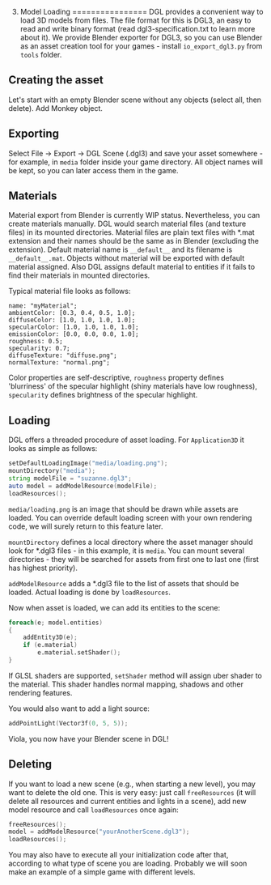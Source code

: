 3. Model Loading
================
DGL provides a convenient way to load 3D models from files. The file format for this is DGL3, an easy to read and write binary format (read dgl3-specification.txt to learn more about it). We provide Blender exporter for DGL3, so you can use Blender as an asset creation tool for your games - install `io_export_dgl3.py` from `tools` folder.

Creating the asset
------------------
Let's start with an empty Blender scene without any objects (select all, then delete). Add Monkey object.

Exporting
---------
Select File -> Export -> DGL Scene (.dgl3) and save your asset somewhere - for example, in `media` folder inside your game directory. All object names will be kept, so you can later access them in the game.

Materials
---------
Material export from Blender is currently WIP status. Nevertheless, you can create materials manually. DGL would search material files (and texture files) in its mounted directories. Material files are plain text files with *.mat extension and their names should be the same as in Blender (excluding the extension). Default material name is `__default__` and its filename is `__default__.mat`. Objects without material will be exported with default material assigned. Also DGL assigns default material to entities if it fails to find their materials in mounted directories.

Typical material file looks as follows:

    name: "myMaterial";
    ambientColor: [0.3, 0.4, 0.5, 1.0];
    diffuseColor: [1.0, 1.0, 1.0, 1.0];
    specularColor: [1.0, 1.0, 1.0, 1.0];
    emissionColor: [0.0, 0.0, 0.0, 1.0];
    roughness: 0.5;
    specularity: 0.7;
    diffuseTexture: "diffuse.png";
    normalTexture: "normal.png";
    
Color properties are self-descriptive, `roughness` property defines 'blurriness' of the specular highlight (shiny materials have low roughness), `specularity` defines brightness of the specular highlight.

Loading
-------
DGL offers a threaded procedure of asset loading. For `Application3D` it looks as simple as follows:

```d
setDefaultLoadingImage("media/loading.png");
mountDirectory("media");
string modelFile = "suzanne.dgl3";
auto model = addModelResource(modelFile);
loadResources();
```

`media/loading.png` is an image that should be drawn while assets are loaded. You can override default loading screen with your own rendering code, we will surely return to this feature later.

`mountDirectory` defines a local directory where the asset manager should look for *.dgl3 files - in this example, it is `media`. You can mount several directories - they will be searched for assets from first one to last one (first has highest priority).

`addModelResource` adds a *.dgl3 file to the list of assets that should be loaded. Actual loading is done by `loadResources`.

Now when asset is loaded, we can add its entities to the scene: 

```d
foreach(e; model.entities)
{
    addEntity3D(e);
    if (e.material)
        e.material.setShader();
}
```

If GLSL shaders are supported, `setShader` method will assign uber shader to the material. This shader handles normal mapping, shadows and other rendering features.

You would also want to add a light source:

```d
addPointLight(Vector3f(0, 5, 5));
```

Viola, you now have your Blender scene in DGL!

Deleting
--------
If you want to load a new scene (e.g., when starting a new level), you may want to delete the old one. This is very easy: just call `freeResources` (it will delete all resources and current entities and lights in a scene), add new model resource and call `loadResources` once again:

```d
freeResources();
model = addModelResource("yourAnotherScene.dgl3");
loadResources();
```

You may also have to execute all your initialization code after that, according to what type of scene you are loading. Probably we will soon make an example of a simple game with different levels.
